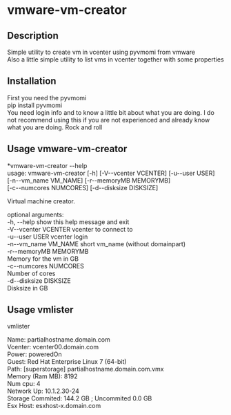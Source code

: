 # vmware-vm-creator

## Description
Simple utility to create vm in vcenter using pyvmomi from vmware  
Also a little simple utility to list vms in vcenter together with some properties

## Installation
First you need the pyvmomi  
pip install pyvmomi  
You need login info and to know a little bit about what you are doing. I do not
recommend using this if you are not experienced and already know what you are
doing. Rock and roll

## Usage vmware-vm-creator
*vmware-vm-creator --help  
usage: vmware-vm-creator [-h] [-V--vcenter VCENTER] [-u--user USER]  
                         [-n--vm_name VM_NAME] [-r--memoryMB MEMORYMB]  
                         [-c--numcores NUMCORES] [-d--disksize DISKSIZE]  

Virtual machine creator.  

optional arguments:  
  -h, --help            show this help message and exit  
  -V--vcenter VCENTER   vcenter to connect to  
  -u--user USER         vcenter login  
  -n--vm_name VM_NAME   short vm_name (without domainpart)  
  -r--memoryMB MEMORYMB  
                        Memory for the vm in GB  
  -c--numcores NUMCORES  
                        Number of cores  
  -d--disksize DISKSIZE  
                        Disksize in GB  


## Usage vmlister  
vmlister <partialhostname>  
  
Name:              partialhostname.domain.com  
Vcenter:           vcenter00.domain.com  
Power:              poweredOn  
Guest:             Red Hat Enterprise Linux 7 (64-bit)  
Path:              [superstorage] partialhostname.domain.com.vmx  
Memory (Ram MB):   8192  
Num cpu:           4  
Network Up: 10.1.2.30-24  
Storage Commited: 144.2 GB ; Uncommited 0.0 GB  
Esx Host:  esxhost-x.domain.com  

